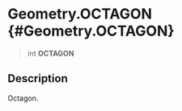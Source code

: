 Geometry.OCTAGON {#Geometry.OCTAGON}
================

> int **OCTAGON**

Description
-----------

Octagon.
